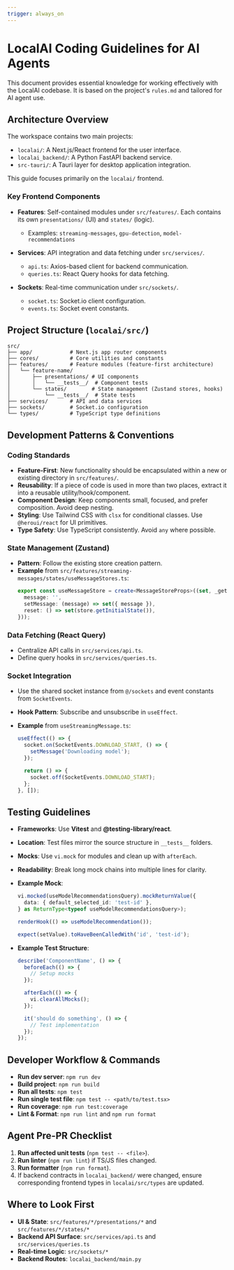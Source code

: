 ```yaml
---
trigger: always_on
---
```


# LocalAI Coding Guidelines for AI Agents

This document provides essential knowledge for working effectively with the LocalAI codebase. It is based on the project's `rules.md` and tailored for AI agent use.

## Architecture Overview

The workspace contains two main projects:

- `localai/`: A Next.js/React frontend for the user interface.
- `localai_backend/`: A Python FastAPI backend service.
- `src-tauri/`: A Tauri layer for desktop application integration.

This guide focuses primarily on the `localai/` frontend.

### Key Frontend Components

- **Features**: Self-contained modules under `src/features/`. Each contains its own `presentations/` (UI) and `states/` (logic).
  - Examples: `streaming-messages`, `gpu-detection`, `model-recommendations`

- **Services**: API integration and data fetching under `src/services/`.
  - `api.ts`: Axios-based client for backend communication.
  - `queries.ts`: React Query hooks for data fetching.

- **Sockets**: Real-time communication under `src/sockets/`.
  - `socket.ts`: Socket.io client configuration.
  - `events.ts`: Socket event constants.

## Project Structure (`localai/src/`)

```
src/
├── app/            # Next.js app router components
├── cores/          # Core utilities and constants
├── features/       # Feature modules (feature-first architecture)
│   └── feature-name/
│       ├── presentations/ # UI components
│       │   └── __tests__/  # Component tests
│       └── states/        # State management (Zustand stores, hooks)
│           └── __tests__/  # State tests
├── services/       # API and data services
├── sockets/        # Socket.io configuration
└── types/          # TypeScript type definitions
```

## Development Patterns & Conventions

### Coding Standards

- **Feature-First**: New functionality should be encapsulated within a new or existing directory in `src/features/`.
- **Reusability**: If a piece of code is used in more than two places, extract it into a reusable utility/hook/component.
- **Component Design**: Keep components small, focused, and prefer composition. Avoid deep nesting.
- **Styling**: Use Tailwind CSS with `clsx` for conditional classes. Use `@heroui/react` for UI primitives.
- **Type Safety**: Use TypeScript consistently. Avoid `any` where possible.

### State Management (Zustand)

- **Pattern**: Follow the existing store creation pattern.
- **Example** from `src/features/streaming-messages/states/useMessageStores.ts`:
  ```typescript
  export const useMessageStore = create<MessageStoreProps>((set, _get, store) => ({
    message: '',
    setMessage: (message) => set({ message }),
    reset: () => set(store.getInitialState()),
  }));
  ```

### Data Fetching (React Query)

- Centralize API calls in `src/services/api.ts`.
- Define query hooks in `src/services/queries.ts`.

### Socket Integration

- Use the shared socket instance from `@/sockets` and event constants from `SocketEvents`.
- **Hook Pattern**: Subscribe and unsubscribe in `useEffect`.
- **Example** from `useStreamingMessage.ts`:

  ```typescript
  useEffect(() => {
    socket.on(SocketEvents.DOWNLOAD_START, () => {
      setMessage('Downloading model');
    });

    return () => {
      socket.off(SocketEvents.DOWNLOAD_START);
    };
  }, []);
  ```

## Testing Guidelines

- **Frameworks**: Use **Vitest** and **@testing-library/react**.
- **Location**: Test files mirror the source structure in `__tests__` folders.
- **Mocks**: Use `vi.mock` for modules and clean up with `afterEach`.
- **Readability**: Break long mock chains into multiple lines for clarity.
- **Example Mock**:

  ```typescript
  vi.mocked(useModelRecommendationsQuery).mockReturnValue({
    data: { default_selected_id: 'test-id' },
  } as ReturnType<typeof useModelRecommendationsQuery>);

  renderHook(() => useModelRecommendation());

  expect(setValue).toHaveBeenCalledWith('id', 'test-id');
  ```

- **Example Test Structure**:

  ```typescript
  describe('ComponentName', () => {
    beforeEach(() => {
      // Setup mocks
    });

    afterEach(() => {
      vi.clearAllMocks();
    });

    it('should do something', () => {
      // Test implementation
    });
  });
  ```

## Developer Workflow & Commands

- **Run dev server**: `npm run dev`
- **Build project**: `npm run build`
- **Run all tests**: `npm test`
- **Run single test file**: `npm test -- <path/to/test.tsx>`
- **Run coverage**: `npm run test:coverage`
- **Lint & Format**: `npm run lint` and `npm run format`

## Agent Pre-PR Checklist

1.  **Run affected unit tests** (`npm test -- <file>`).
2.  **Run linter** (`npm run lint`) if TS/JS files changed.
3.  **Run formatter** (`npm run format`).
4.  If backend contracts in `localai_backend/` were changed, ensure corresponding frontend types in `localai/src/types` are updated.

## Where to Look First

- **UI & State**: `src/features/*/presentations/*` and `src/features/*/states/*`
- **Backend API Surface**: `src/services/api.ts` and `src/services/queries.ts`
- **Real-time Logic**: `src/sockets/*`
- **Backend Routes**: `localai_backend/main.py`
